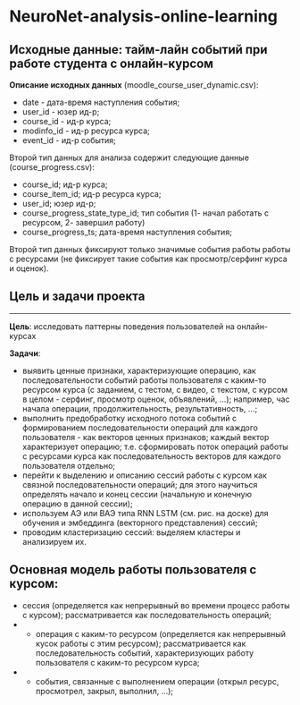 # NeuroNet-analysis-online-learning

## **Исходные данные**: тайм-лайн событий при работе студента с онлайн-курсом

**Описание исходных данных** (moodle_course_user_dynamic.csv):
- date - дата-время наступления события;
- user_id - юзер ид-р;
- course_id - ид-р курса;
- modinfo_id - ид-р ресурса курса;
- event_id - ид-р события;

Второй тип данных для анализа содержит следующие данные (course_progress.csv):
- course_id; ид-р курса;
- course_item_id; ид-р ресурса курса;
- user_id; юзер ид-р;
- course_progress_state_type_id; тип события (1- начал работать с ресурсом, 2- завершил работу)
- course_progress_ts; дата-время наступления события;

Второй тип данных фиксируют только значимые события работы работы с ресурсами (не фиксирует такие события как просмотр/серфинг курса и оценок).

## Цель и задачи проекта
---

**Цель**: исследовать паттерны поведения пользователей на онлайн-курсах

**Задачи**:

- выявить ценные признаки, характеризующие операцию, как последовательности событий работы пользователя с каким-то ресурсом курса (с заданием, с тестом, с видео, с текстом, с курсом в целом - серфинг, просмотр оценок, объявлений, ...); например, час начала операции, продолжительность, результативность, ...;
- выполнить предобработку исходного потока событий с формированием последовательности операций для каждого пользователя - как векторов ценных признаков; каждый вектор характеризует операцию; т.е. сформировать поток операций работы с ресурсами курса как последовательность векторов для каждого пользователя отдельно;
- перейти к выделению и описанию сессий работы с курсом как связной последовательности операций; для этого научиться определять начало и конец сессии (начальную и конечную операцию в данной сессии);
- используем АЭ или ВАЭ типа RNN LSTM (см. рис. на доске) для обучения и эмбеддинга (векторного представления) сессий;
- проводим кластеризацию сессий: выделяем кластеры и анализируем их.

## **Основная модель работы пользователя с курсом**:

- сессия (определяется как непрерывный во времени процесс работы с курсом); рассматривается как последовательность операций;
- - операция с каким-то ресурсом (определяется как непрерывный кусок работы с этим ресурсом); рассматривается как последовательность событий, характеризующих работу пользователя с каким-то ресурсом курса; 
- - события, связанные с выполнением операции (открыл ресурс, просмотрел, закрыл, выполнил, ...);


